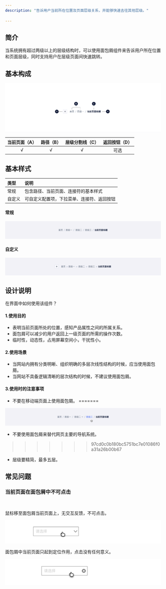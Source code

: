 ```yaml
---
description: "告诉用户当前所在位置及页面层级关系，并能够快速去往其他层级。"

---
```


<!--副标题具体写法见源代码模式-->

## 简介

当系统拥有超过两级以上的层级结构时，可以使用面包屑组件来告诉用户所在位置和页面层级，同时支持用户在层级页面间快速跳转。



## 基本构成

![](../../../images/Breadcrumb/forms_01.png)

| 当前页面（A） | 路径（B） | 层级分割线（C） | 返回按钮（D） |
| :-----------: | :-------: | :-------------: | :-----------: |
|       √       |     √     |        √        |     可选      |




## 基本样式

| 类型   | 说明                                       |
| :----- | :----------------------------------------- |
| 常规   | 包含路径、当前页面、连接符的基本样式       |
| 自定义 | 可自定义配置项，下拉菜单、连接符、返回按钮 |

#### 常规

![](../../../images/Breadcrumb/styles_01.png)

#### 自定义

![](../../../images/Breadcrumb/styles_02.png)



## 设计说明

在界面中如何使用该组件？



#### 1.使用目的

-  表明当前页面所处的位置，感知产品属性之间的所属关系。      
- 面包屑可以减少的用户返回上一级页面的所需的操作次数。     
- 临时性，动态性，占用屏幕空间小，干扰性小。



#### 2.使用场景    

- 当网站内拥有分类明晰、组织明确的多层次线性结构的时候，应当使用面包屑。      
- 当网站不具备逻辑清晰的层次结构的时候，不建议使用面包屑。



#### 3.使用时的注意事项      

- 不要在移动端页面上使用面包屑。
=======
<!--麻烦交互说明一下两种不同使用场景的状态-->

![](../../../images/Breadcrumb/descriptions_01.png)

- 不要使用面包屑来替代网页主要的导航系统。
>>>>>>> 97cd0c0b180bc5751bc7e01086f0a31a26b00b67

- 层级要精简，最多五层。

  

## 常见问题

### 当前页面在面包屑中不可点击

​     

<div class="u-md-flex-without-bg">
   <div class="u-md-mr24">
      <p><i class="u-md-suggested"></i>鼠标移至面包屑当前页面上，无交互反馈，不可点击。</p>
      <img src="../../../images/级联选择器/004.png" alt="image alt" title="desc" />
   </div>
   <div>
      <p><i class="u-md-not-suggested"></i>面包屑中当前页面只起到定位作用，点击没有任何意义。</p>
      <img src="../../../images/级联选择器/005.png" alt="image alt" title="desc" />
   </div>
</div>




## 
